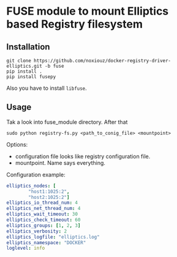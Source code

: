 # FUSE module to mount Elliptics based Registry filesystem

## Installation

```(bash)
git clone https://github.com/noxiouz/docker-registry-driver-elliptics.git -b fuse
pip install .
pip install fusepy
```

Also you have to install `libfuse`.

## Usage 

Tak a look into fuse_module directory. After that

```
sudo python registry-fs.py <path_to_conig_file> <mountpoint>
```

Options:
 + configuration file looks like registry configuration file.
 + mountpoint. Name says everything.


Configuration example:
```yaml
elliptics_nodes: [
        "host1:1025:2",
        "host2:1025:2"]
elliptics_io_thread_num: 4
elliptics_net_thread_num: 4
elliptics_wait_timeout: 30
elliptics_check_timeout: 60
elliptics_groups: [1, 2, 3]
elliptics_verbosity: 2
elliptics_logfile: "elliptics.log"
elliptics_namespace: "DOCKER"
loglevel: info
```
